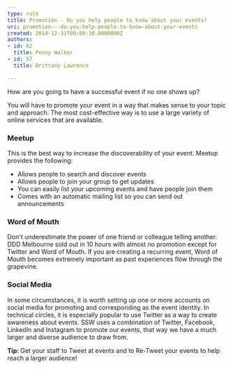 ```yaml
---
type: rule
title: Promotion - Do you help people to know about your events?
uri: promotion---do-you-help-people-to-know-about-your-events
created: 2014-12-31T00:08:10.0000000Z
authors:
- id: 62
  title: Penny Walker
- id: 57
  title: Brittany Lawrence

---
```




<span class='intro'> <p class="ssw15-rteElement-P">How are you going to have a successful event if no one shows up?&#160;​​<br></p> </span>

<p>You will have to promote your event in a&#160;way that makes sense to your topic and approach. The most cost-effective way is to use a large variety of online services that are available. </p><h3 class="ssw15-rteElement-H3">Meetup​​<br></h3><p>This is the best way to increase the discoverability of your event. Meetup provides the following&#58;</p><ul><li>Allows people to search and discover​ events<br></li><li>Allows people to join your group to get updates<br></li><li>You can easily list your upcoming events and have people join them</li><li>Comes with an automatic mailing list so you can send out announcements<br></li></ul><h3 class="ssw15-rteElement-H3">Word of Mouth​​<br></h3><p class="ssw15-rteElement-P"><strong></strong>Don't underestimate the power of one friend or colleague telling another. DDD Melbourne sold out in 10 hours with almost no promotion except for Twitter and&#160;Word of Mouth. If you are creating a recurring event, Word of Mouth becomes extremely important as past experiences flow through the grapevine.<br></p><h3 class="ssw15-rteElement-H3">Social Media​<br></h3><p>In some circumstances, it is worth setting up one or more accounts on social media for promoting and corresponding as the event identity. In technical circles, it is especially popular to use Twitter as a way to create awareness about events. SSW uses a combination of Twitter, Facebook, LinkedIn and Instagram to promote our events,&#160;that way we have a much larger and diverse audience to draw from.​​<br></p><p class="greyBox"><b>Tip&#58; </b>Get your staff to Tweet at events and to Re-Tweet your events to help reach a larger audience!&#160;​​<br></p><p><strong></strong><br></p>


